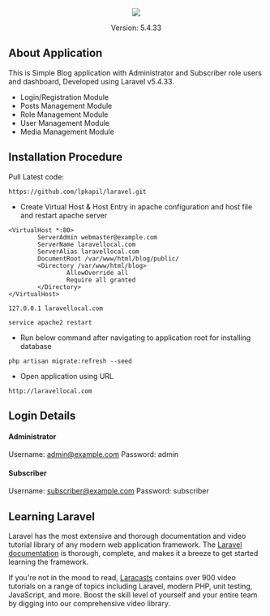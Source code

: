 <p align="center"><img src="https://laravel.com/assets/img/components/logo-laravel.svg"></p>

<p align="center">
Version: 5.4.33
</p>

## About Application

This is Simple Blog application with Administrator and Subscriber role users and dashboard, Developed using Laravel v5.4.33. 

- Login/Registration Module
- Posts Management Module
- Role Management Module
- User Management Module
- Media Management Module

## Installation Procedure

Pull Latest code: 

`https://github.com/lpkapil/laravel.git`

- Create Virtual Host & Host Entry in apache configuration and host file and restart apache server

```
<VirtualHost *:80>
        ServerAdmin webmaster@example.com
        ServerName laravellocal.com
        ServerAlias laravellocal.com
        DocumentRoot /var/www/html/blog/public/
        <Directory /var/www/html/blog>
                AllowOverride all
                Require all granted
        </Directory>
</VirtualHost>
```

`127.0.0.1 laravellocal.com`

`service apache2 restart`

- Run below command after navigating to application root for installing database

`php artisan migrate:refresh --seed`

- Open application using URL

`http://laravellocal.com`

## Login Details

#### Administrator #### 

Username: admin@example.com
Password: admin

#### Subscriber ####

Username: subscriber@example.com
Password: subscriber

## Learning Laravel

Laravel has the most extensive and thorough documentation and video tutorial library of any modern web application framework. The [Laravel documentation](https://laravel.com/docs) is thorough, complete, and makes it a breeze to get started learning the framework.

If you're not in the mood to read, [Laracasts](https://laracasts.com) contains over 900 video tutorials on a range of topics including Laravel, modern PHP, unit testing, JavaScript, and more. Boost the skill level of yourself and your entire team by digging into our comprehensive video library.
